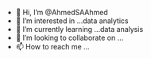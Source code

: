 - 👋 Hi, I’m @AhmedSAAhmed
- 👀 I’m interested in ...data analytics 
- 🌱 I’m currently learning ...data analysis 
- 💞️ I’m looking to collaborate on ...
- 📫 How to reach me ...

<!---
AhmedSAAhmed/AhmedSAAhmed is a ✨ special ✨ repository because its `README.md` (this file) appears on your GitHub profile.
You can click the Preview link to take a look at your changes.
--->
